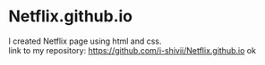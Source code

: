 # Netflix.github.io

I created Netflix page using html and css.
<br>
link to my repository: https://github.com/i-shivii/Netflix.github.io
ok